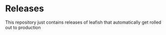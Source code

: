 # Releases

This repository just contains releases of leafish that automatically get rolled out to production
